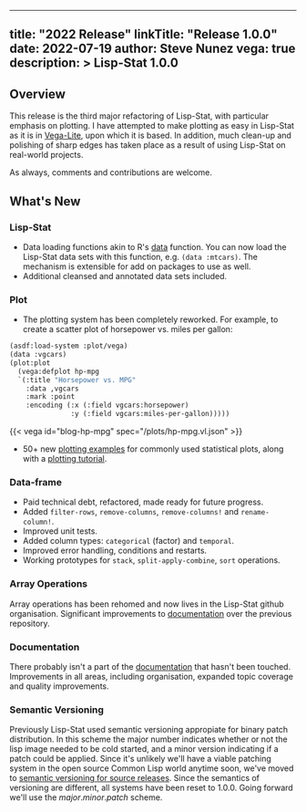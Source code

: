 
---
title: "2022 Release"
linkTitle: "Release 1.0.0"
date: 2022-07-19
author: Steve Nunez
vega: true
description: >
  Lisp-Stat 1.0.0
---

## Overview

This release is the third major refactoring of Lisp-Stat, with
particular emphasis on plotting.  I have attempted to make plotting as
easy in Lisp-Stat as it is in
[Vega-Lite](https://vega.github.io/vega-lite/), upon which it is
based.  In addition, much clean-up and polishing of sharp edges has
taken place as a result of using Lisp-Stat on real-world projects.

As always, comments and contributions are welcome.


## What's New

### Lisp-Stat

- Data loading functions akin to R's
  [data](https://www.rdocumentation.org/packages/utils/versions/3.6.2/topics/data)
  function. You can now load the Lisp-Stat data sets with this
  function, e.g. `(data :mtcars)`.  The mechanism is extensible for
  add on packages to use as well.
- Additional cleansed and annotated data sets included.


### Plot

- The plotting system has been completely reworked. For example, to
create a scatter plot of horsepower vs. miles per gallon:

```lisp
(asdf:load-system :plot/vega)
(data :vgcars)
(plot:plot
  (vega:defplot hp-mpg
  `(:title "Horsepower vs. MPG"
    :data ,vgcars
    :mark :point
	:encoding (:x (:field vgcars:horsepower)
	           :y (:field vgcars:miles-per-gallon)))))
```

{{< vega id="blog-hp-mpg" spec="/plots/hp-mpg.vl.json" >}}

- 50+ new [plotting examples](/docs/examples/plotting/) for
  commonly used statistical plots, along with a [plotting
  tutorial](/docs/tutorials/plotting/).


### Data-frame

- Paid technical debt, refactored, made ready for future progress.
- Added `filter-rows`, `remove-columns`, `remove-columns!` and `rename-column!`.
- Improved unit tests.
- Added column types: `categorical` (factor) and `temporal`.
- Improved error handling, conditions and restarts.
- Working prototypes for `stack`, `split-apply-combine`, `sort` operations.


### Array Operations

Array operations has been rehomed and now lives in the Lisp-Stat
github organisation.  Significant improvements to
[documentation](/docs/manuals/array-operations/) over the previous
repository.

### Documentation

There probably isn't a part of the [documentation](/docs/) that hasn't been touched.
Improvements in all areas, including organisation, expanded topic
coverage and quality improvements.

### Semantic Versioning

Previously Lisp-Stat used semantic versioning appropiate for binary
patch distribution.  In this scheme the major number indicates whether
or not the lisp image needed to be cold started, and a minor version
indicating if a patch could be applied.  Since it's unlikely we'll
have a viable patching system in the open source Common Lisp world
anytime soon, we've moved to [semantic versioning for source
releases](https://semver.org/). Since the semantics of versioning are
different, all systems have been reset to 1.0.0.  Going forward we'll
use the _major_._minor_._patch_ scheme.
